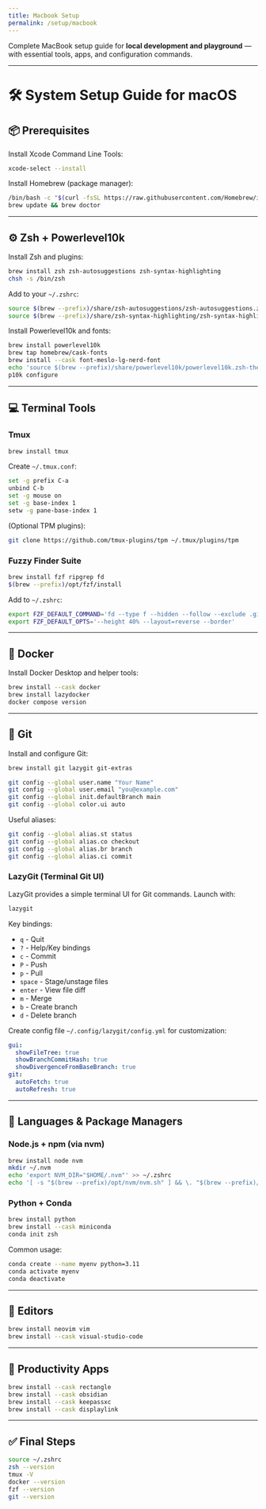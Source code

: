 ```yaml
---
title: Macbook Setup
permalink: /setup/macbook
---
```


Complete MacBook setup guide for **local development and playground** — with essential tools, apps, and configuration commands.

---

# 🛠 System Setup Guide for macOS

## 📦 Prerequisites

Install Xcode Command Line Tools:

```bash
xcode-select --install
````

Install Homebrew (package manager):

```bash
/bin/bash -c "$(curl -fsSL https://raw.githubusercontent.com/Homebrew/install/HEAD/install.sh)"
brew update && brew doctor
```

---

## ⚙️ Zsh + Powerlevel10k

Install Zsh and plugins:

```bash
brew install zsh zsh-autosuggestions zsh-syntax-highlighting
chsh -s /bin/zsh
```

Add to your `~/.zshrc`:

```bash
source $(brew --prefix)/share/zsh-autosuggestions/zsh-autosuggestions.zsh
source $(brew --prefix)/share/zsh-syntax-highlighting/zsh-syntax-highlighting.zsh
```

Install Powerlevel10k and fonts:

```bash
brew install powerlevel10k
brew tap homebrew/cask-fonts
brew install --cask font-meslo-lg-nerd-font
echo 'source $(brew --prefix)/share/powerlevel10k/powerlevel10k.zsh-theme' >> ~/.zshrc
p10k configure
```

---

## 💻 Terminal Tools

### Tmux

```bash
brew install tmux
```

Create `~/.tmux.conf`:

```bash
set -g prefix C-a
unbind C-b
set -g mouse on
set -g base-index 1
setw -g pane-base-index 1
```

(Optional TPM plugins):

```bash
git clone https://github.com/tmux-plugins/tpm ~/.tmux/plugins/tpm
```

### Fuzzy Finder Suite

```bash
brew install fzf ripgrep fd
$(brew --prefix)/opt/fzf/install
```

Add to `~/.zshrc`:

```bash
export FZF_DEFAULT_COMMAND='fd --type f --hidden --follow --exclude .git'
export FZF_DEFAULT_OPTS='--height 40% --layout=reverse --border'
```

---

## 🐳 Docker

Install Docker Desktop and helper tools:

```bash
brew install --cask docker
brew install lazydocker
docker compose version
```

---

## 🌱 Git

Install and configure Git:

```bash
brew install git lazygit git-extras

git config --global user.name "Your Name"
git config --global user.email "you@example.com"
git config --global init.defaultBranch main
git config --global color.ui auto
```

Useful aliases:

```bash
git config --global alias.st status
git config --global alias.co checkout
git config --global alias.br branch
git config --global alias.ci commit
```

### LazyGit (Terminal Git UI)

LazyGit provides a simple terminal UI for Git commands. Launch with:

```bash
lazygit
```

Key bindings:
- `q` - Quit
- `?` - Help/Key bindings
- `c` - Commit
- `P` - Push
- `p` - Pull
- `space` - Stage/unstage files
- `enter` - View file diff
- `m` - Merge
- `b` - Create branch
- `d` - Delete branch

Create config file `~/.config/lazygit/config.yml` for customization:

```yaml
gui:
  showFileTree: true
  showBranchCommitHash: true
  showDivergenceFromBaseBranch: true
git:
  autoFetch: true
  autoRefresh: true
```

---

## 🧪 Languages & Package Managers

### Node.js + npm (via nvm)

```bash
brew install node nvm
mkdir ~/.nvm
echo 'export NVM_DIR="$HOME/.nvm"' >> ~/.zshrc
echo '[ -s "$(brew --prefix)/opt/nvm/nvm.sh" ] && \. "$(brew --prefix)/opt/nvm/nvm.sh"' >> ~/.zshrc
```

### Python + Conda

```bash
brew install python
brew install --cask miniconda
conda init zsh
```

Common usage:

```bash
conda create --name myenv python=3.11
conda activate myenv
conda deactivate
```

---

## 📝 Editors

```bash
brew install neovim vim
brew install --cask visual-studio-code
```

---

## 💼 Productivity Apps

```bash
brew install --cask rectangle
brew install --cask obsidian
brew install --cask keepassxc
brew install --cask displaylink
```

---

## ✅ Final Steps

```bash
source ~/.zshrc
zsh --version
tmux -V
docker --version
fzf --version
git --version
```


